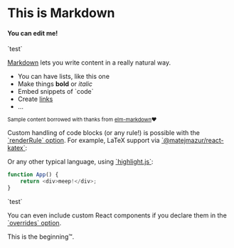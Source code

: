 

# This is Markdown

#### You can edit me!

\`test\`

[Markdown](http://daringfireball.net/projects/markdown/) lets you write content in a really natural way.

  * You can have lists, like this one
  * Make things **bold** or *italic*
  * Embed snippets of \`code\`
  * Create [links](/)
  * ...

<small>Sample content borrowed with thanks from [elm-markdown](http://elm-lang.org/examples/markdown)❤️</small>

Custom handling of code blocks (or any rule!) is possible with the [\`renderRule\` option](https://github.com/quantizor/markdown-to-jsx#optionsrenderrule). For example, LaTeX support via [\`@matejmazur/react-katex\`](https://www.npmjs.com/package/@matejmazur/react-katex):

Or any other typical language, using [\`highlight.js\`](https://highlightjs.org/):

~~~javascript
function App() {
    return <div>meep!</div>;
}
~~~

\`test\`

You can even include custom React components if you declare them in the [\`overrides\` option](https://github.com/quantizor/markdown-to-jsx/blob/main/README.md#optionsoverrides---rendering-arbitrary-react-components).

This is the beginning™️.
